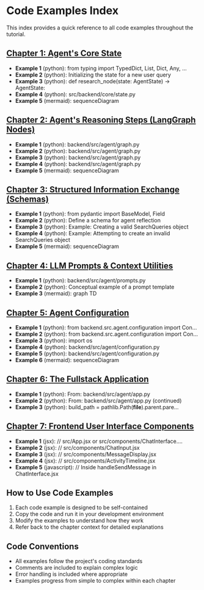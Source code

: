# Code Examples Index

This index provides a quick reference to all code examples throughout the tutorial.

## [Chapter 1: Agent's Core State](chapter_01.md)

- **Example 1** (python): from typing import TypedDict, List, Dict, Any, ...
- **Example 2** (python): Initializing the state for a new user query
- **Example 3** (python): def research_node(state: AgentState) -> AgentState:
- **Example 4** (python): src/backend/core/state.py
- **Example 5** (mermaid): sequenceDiagram

## [Chapter 2: Agent's Reasoning Steps (LangGraph Nodes)](chapter_02.md)

- **Example 1** (python): backend/src/agent/graph.py
- **Example 2** (python): backend/src/agent/graph.py
- **Example 3** (python): backend/src/agent/graph.py
- **Example 4** (python): backend/src/agent/graph.py
- **Example 5** (mermaid): sequenceDiagram

## [Chapter 3: Structured Information Exchange (Schemas)](chapter_03.md)

- **Example 1** (python): from pydantic import BaseModel, Field
- **Example 2** (python): Define a schema for agent reflection
- **Example 3** (python): Example: Creating a valid SearchQueries object
- **Example 4** (python): Example: Attempting to create an invalid SearchQueries object
- **Example 5** (mermaid): sequenceDiagram

## [Chapter 4: LLM Prompts & Context Utilities](chapter_04.md)

- **Example 1** (python): backend/src/agent/prompts.py
- **Example 2** (python): Conceptual example of a prompt template
- **Example 3** (mermaid): graph TD

## [Chapter 5: Agent Configuration](chapter_05.md)

- **Example 1** (python): from backend.src.agent.configuration import Con...
- **Example 2** (python): from backend.src.agent.configuration import Con...
- **Example 3** (python): import os
- **Example 4** (python): backend/src/agent/configuration.py
- **Example 5** (python): backend/src/agent/configuration.py
- **Example 6** (mermaid): sequenceDiagram

## [Chapter 6: The Fullstack Application](chapter_06.md)

- **Example 1** (python): From: backend/src/agent/app.py
- **Example 2** (python): From: backend/src/agent/app.py (continued)
- **Example 3** (python): build_path = pathlib.Path(__file__).parent.pare...

## [Chapter 7: Frontend User Interface Components](chapter_07.md)

- **Example 1** (jsx): // src/App.jsx or src/components/ChatInterface....
- **Example 2** (jsx): // src/components/ChatInput.jsx
- **Example 3** (jsx): // src/components/MessageDisplay.jsx
- **Example 4** (jsx): // src/components/ActivityTimeline.jsx
- **Example 5** (javascript): // Inside handleSendMessage in ChatInterface.jsx


## How to Use Code Examples

1. Each code example is designed to be self-contained
2. Copy the code and run it in your development environment
3. Modify the examples to understand how they work
4. Refer back to the chapter context for detailed explanations

## Code Conventions

- All examples follow the project's coding standards
- Comments are included to explain complex logic
- Error handling is included where appropriate
- Examples progress from simple to complex within each chapter
